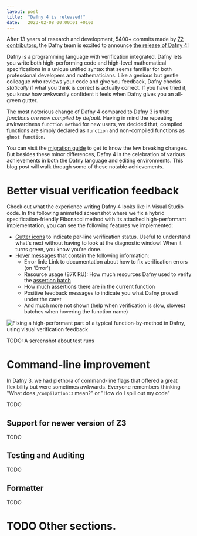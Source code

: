 ```yaml
---
layout: post
title:  "Dafny 4 is released!"
date:   2023-02-08 00:00:01 +0100
---
```

After 13 years of research and development, 5400+ commits made by [72 contributors](https://github.com/dafny-lang/dafny/graphs/contributors), the Dafny team is excited to announce [the release of Dafny 4](https://github.com/dafny-lang/dafny/releases)!

Dafny is a programming language with verification integrated.
Dafny lets you write both high-performing code and high-level mathematical specifications in a unique unified syntax that seems familiar for both professional developers and mathematicians.
Like a genious but gentle colleague who reviews your code and give you feedback, Dafny checks _statically_ if what you think is correct is
actually correct. If you have tried it, you know how awkwardly confident
it feels when Dafny gives you an all-green gutter.


The most notorious change of Dafny 4 compared to Dafny 3 is that _functions are now compiled by default_. Having in mind the repeating awkwardness `function method` for new users, we decided that, compiled functions are simply declared as `function` and non-compiled functions as `ghost function`.

You can visit the [migration guide](https://github.com/dafny-lang/ide-vscode/wiki/Quick-migration-guide-from-Dafny-3.X-to-Dafny-4.0) to get to know the few breaking changes.
But besides these minor differences, Dafny 4 is the celebration of various achievements in both the Dafny language and editing environments.
This blog post will walk through some of these notable achievements.

# Better visual verification feedback

Check out what the experience writing Dafny 4 looks like in Visual Studio code.
In the following animated screenshot where we fix a hybrid specification-friendly Fibonacci method with its attached high-performant implementation, you can see the following features we implemented:
* [Gutter icons](https://dafny.org/latest/DafnyRef/DafnyRef#sec-gutter-highlights) to indicate per-line verification status.
  Useful to understand what's next without having to look at the diagnostic window! When it turns green, you know you're done.
* [Hover messages](https://github.com/dafny-lang/dafny/pull/1946) that contain the following information:
  * Error link: Link to documentation about how to fix verification errors (on 'Error')
  * Resource usage (87K RU): How much resources Dafny used to verify the [assertion batch](https://dafny.org/latest/DafnyRef/DafnyRef#sec-assertion-batches)
  * How much assertions there are in the current function
  * Positive feedback messages to indicate you what Dafny proved under the caret
  * And much more not shown (help when verification is slow, slowest batches when hovering the function name)

![Fixing a high-performant part of a typical function-by-method in Dafny, using visual verification feedback](/blog/images/Dafny4IDEFeatures.gif)

TODO: A screenshot about test runs

# Command-line improvement

In Dafny 3, we had plethora of command-line flags that offered a great flexibility but were sometimes awkwards. Everyone remembers thinking "What does `/compilation:3` mean?" or "How do I spill out my code"

TODO

## Support for newer version of Z3

TODO

## Testing and Auditing

TODO

## Formatter

TODO

# TODO Other sections.